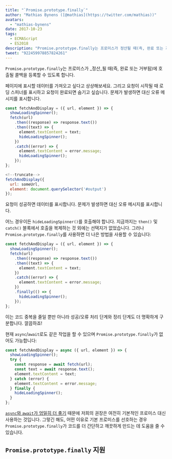 ```yaml
---
title: "`Promise.prototype.finally`"
author: "Mathias Bynens ([@mathias](https://twitter.com/mathias))"
avatars: 
  - "mathias-bynens"
date: 2017-10-23
tags: 
  - ECMAScript
  - ES2018
description: "Promise.prototype.finally는 프로미스가 정산될 때(즉, 완료 또는 거부됨)에 호출될 콜백을 등록할 수 있도록 합니다."
tweet: "922459978857824261"
---
```

`Promise.prototype.finally`는 프로미스가 _정산_될 때(즉, 완료 또는 거부됨)에 호출될 콜백을 등록할 수 있도록 합니다.

페이지에 표시할 데이터를 가져오고 싶다고 상상해보세요. 그리고 요청이 시작될 때 로딩 스피너를 표시하고 요청이 완료되면 숨기고 싶습니다. 문제가 발생하면 대신 오류 메시지를 표시합니다.

```js
const fetchAndDisplay = ({ url, element }) => {
  showLoadingSpinner();
  fetch(url)
    .then((response) => response.text())
    .then((text) => {
      element.textContent = text;
      hideLoadingSpinner();
    })
    .catch((error) => {
      element.textContent = error.message;
      hideLoadingSpinner();
    });
};

<!--truncate-->
fetchAndDisplay({
  url: someUrl,
  element: document.querySelector('#output')
});
```

요청이 성공하면 데이터를 표시합니다. 문제가 발생하면 대신 오류 메시지를 표시합니다.

어느 경우이든 `hideLoadingSpinner()`를 호출해야 합니다. 지금까지는 `then()` 및 `catch()` 블록에서 호출을 복제하는 것 외에는 선택지가 없었습니다. 그러나 `Promise.prototype.finally`를 사용하면 더 나은 방법을 사용할 수 있습니다:

```js
const fetchAndDisplay = ({ url, element }) => {
  showLoadingSpinner();
  fetch(url)
    .then((response) => response.text())
    .then((text) => {
      element.textContent = text;
    })
    .catch((error) => {
      element.textContent = error.message;
    })
    .finally(() => {
      hideLoadingSpinner();
    });
};
```

이는 코드 중복을 줄일 뿐만 아니라 성공/오류 처리 단계와 정리 단계도 더 명확하게 구분합니다. 깔끔하죠!

현재 `async`/`await`로도 같은 작업을 할 수 있으며 `Promise.prototype.finally`가 없어도 가능합니다:

```js
const fetchAndDisplay = async ({ url, element }) => {
  showLoadingSpinner();
  try {
    const response = await fetch(url);
    const text = await response.text();
    element.textContent = text;
  } catch (error) {
    element.textContent = error.message;
  } finally {
    hideLoadingSpinner();
  }
};
```

[`async`와 `await`가 엄밀히 더 좋기](https://mathiasbynens.be/notes/async-stack-traces) 때문에 저희의 권장은 여전히 기본적인 프로미스 대신 사용하는 것입니다. 그렇긴 해도, 어떤 이유로 기본 프로미스를 선호하는 경우 `Promise.prototype.finally`가 코드를 더 간단하고 깨끗하게 만드는 데 도움을 줄 수 있습니다.

## `Promise.prototype.finally` 지원

<feature-support chrome="63 /blog/v8-release-63"
                 firefox="58"
                 safari="11.1"
                 nodejs="10"
                 babel="yes https://github.com/zloirock/core-js#ecmascript-promise"></feature-support>
